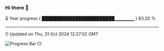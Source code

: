 ### Hi there 👋

⏳ Year progress { ████████████████████████▁▁▁▁▁▁ } 83.20 %

---

⏰ Updated on Thu, 31 Oct 2024 12:27:02 GMT

![Progress Bar CI](https://github.com/liununu/liununu/workflows/Progress%20Bar%20CI/badge.svg)
